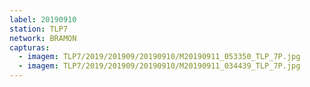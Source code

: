 ```yaml
---
label: 20190910
station: TLP7
network: BRAMON
capturas:
  - imagem: TLP7/2019/201909/20190910/M20190911_053350_TLP_7P.jpg
  - imagem: TLP7/2019/201909/20190910/M20190911_034439_TLP_7P.jpg
---
```

